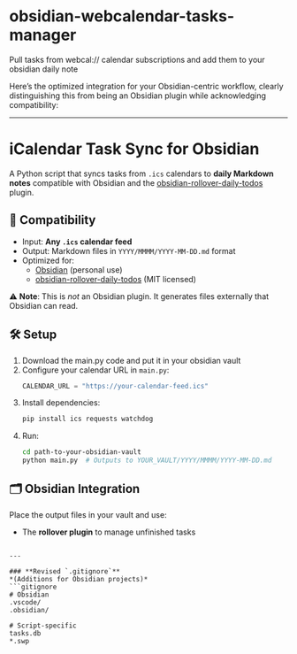 # obsidian-webcalendar-tasks-manager
Pull tasks from webcal:// calendar subscriptions and add them to your obsidian daily note

Here’s the optimized integration for your Obsidian-centric workflow, clearly distinguishing this from being an Obsidian plugin while acknowledging compatibility:

---
# iCalendar Task Sync for Obsidian

A Python script that syncs tasks from `.ics` calendars to **daily Markdown notes** compatible with Obsidian and the [obsidian-rollover-daily-todos](https://github.com/lumoe/obsidian-rollover-daily-todos) plugin.

## 🔌 Compatibility
- Input: **Any `.ics` calendar feed**
- Output: Markdown files in `YYYY/MMMM/YYYY-MM-DD.md` format
- Optimized for:  
  - [Obsidian](https://obsidian.md) (personal use)  
  - [obsidian-rollover-daily-todos](https://github.com/lumoe/obsidian-rollover-daily-todos) (MIT licensed)

⚠️ **Note**: This is *not* an Obsidian plugin. It generates files externally that Obsidian can read.

## 🛠️ Setup
1. Download the main.py code and put it in your obsidian vault
2. Configure your calendar URL in `main.py`:
   ```python
   CALENDAR_URL = "https://your-calendar-feed.ics" 
   ```
3. Install dependencies:
   ```bash
   pip install ics requests watchdog
   ```
4. Run:
   ```bash
   cd path-to-your-obsidian-vault
   python main.py  # Outputs to YOUR_VAULT/YYYY/MMMM/YYYY-MM-DD.md
   ```

## 🗂️ Obsidian Integration
Place the output files in your vault and use:
- The **rollover plugin** to manage unfinished tasks
```

---

### **Revised `.gitignore`**  
*(Additions for Obsidian projects)*
```gitignore
# Obsidian
.vscode/
.obsidian/

# Script-specific
tasks.db
*.swp
